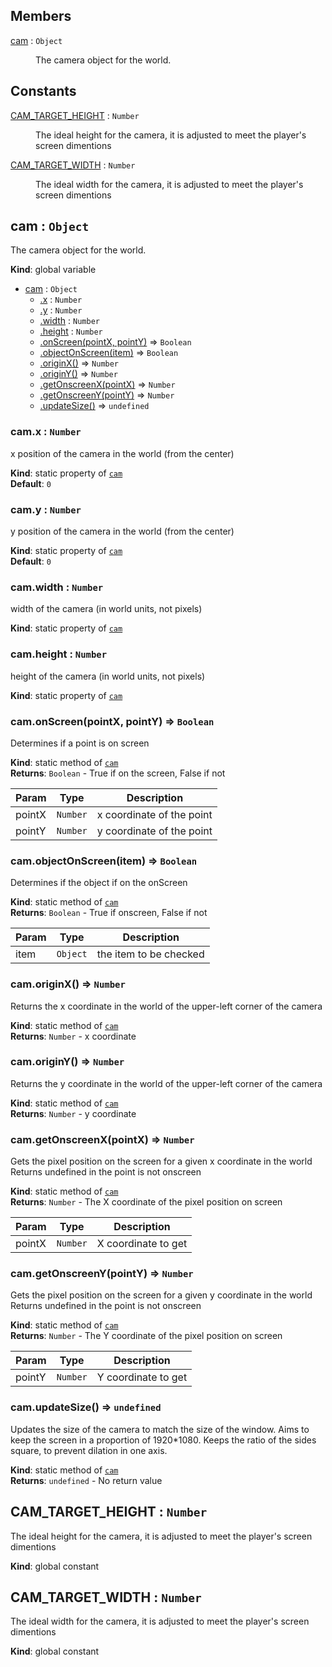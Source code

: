 ## Members

<dl>
<dt><a href="#cam">cam</a> : <code>Object</code></dt>
<dd><p>The camera object for the world.</p>
</dd>
</dl>

## Constants

<dl>
<dt><a href="#CAM_TARGET_HEIGHT">CAM_TARGET_HEIGHT</a> : <code>Number</code></dt>
<dd><p>The ideal height for the camera, it is adjusted to meet the player&#39;s screen
  dimentions</p>
</dd>
<dt><a href="#CAM_TARGET_WIDTH">CAM_TARGET_WIDTH</a> : <code>Number</code></dt>
<dd><p>The ideal width for the camera, it is adjusted to meet the player&#39;s screen
  dimentions</p>
</dd>
</dl>

<a name="cam"></a>

## cam : <code>Object</code>
The camera object for the world.

**Kind**: global variable  

* [cam](#cam) : <code>Object</code>
    * [.x](#cam.x) : <code>Number</code>
    * [.y](#cam.y) : <code>Number</code>
    * [.width](#cam.width) : <code>Number</code>
    * [.height](#cam.height) : <code>Number</code>
    * [.onScreen(pointX, pointY)](#cam.onScreen) ⇒ <code>Boolean</code>
    * [.objectOnScreen(item)](#cam.objectOnScreen) ⇒ <code>Boolean</code>
    * [.originX()](#cam.originX) ⇒ <code>Number</code>
    * [.originY()](#cam.originY) ⇒ <code>Number</code>
    * [.getOnscreenX(pointX)](#cam.getOnscreenX) ⇒ <code>Number</code>
    * [.getOnscreenY(pointY)](#cam.getOnscreenY) ⇒ <code>Number</code>
    * [.updateSize()](#cam.updateSize) ⇒ <code>undefined</code>

<a name="cam.x"></a>

### cam.x : <code>Number</code>
x position of the camera in the world (from the center)

**Kind**: static property of [<code>cam</code>](#cam)  
**Default**: <code>0</code>  
<a name="cam.y"></a>

### cam.y : <code>Number</code>
y position of the camera in the world (from the center)

**Kind**: static property of [<code>cam</code>](#cam)  
**Default**: <code>0</code>  
<a name="cam.width"></a>

### cam.width : <code>Number</code>
width of the camera (in world units, not pixels)

**Kind**: static property of [<code>cam</code>](#cam)  
<a name="cam.height"></a>

### cam.height : <code>Number</code>
height of the camera (in world units, not pixels)

**Kind**: static property of [<code>cam</code>](#cam)  
<a name="cam.onScreen"></a>

### cam.onScreen(pointX, pointY) ⇒ <code>Boolean</code>
Determines if a point is on screen

**Kind**: static method of [<code>cam</code>](#cam)  
**Returns**: <code>Boolean</code> - True if on the screen, False if not  

| Param | Type | Description |
| --- | --- | --- |
| pointX | <code>Number</code> | x coordinate of the point |
| pointY | <code>Number</code> | y coordinate of the point |

<a name="cam.objectOnScreen"></a>

### cam.objectOnScreen(item) ⇒ <code>Boolean</code>
Determines if the object if on the onScreen

**Kind**: static method of [<code>cam</code>](#cam)  
**Returns**: <code>Boolean</code> - True if onscreen, False if not  

| Param | Type | Description |
| --- | --- | --- |
| item | <code>Object</code> | the item to be checked |

<a name="cam.originX"></a>

### cam.originX() ⇒ <code>Number</code>
Returns the x coordinate in the world of the upper-left corner of the  camera

**Kind**: static method of [<code>cam</code>](#cam)  
**Returns**: <code>Number</code> - x coordinate  
<a name="cam.originY"></a>

### cam.originY() ⇒ <code>Number</code>
Returns the y coordinate in the world of the upper-left corner of the  camera

**Kind**: static method of [<code>cam</code>](#cam)  
**Returns**: <code>Number</code> - y coordinate  
<a name="cam.getOnscreenX"></a>

### cam.getOnscreenX(pointX) ⇒ <code>Number</code>
Gets the pixel position on the screen for a given x coordinate in the worldReturns undefined in the point is not onscreen

**Kind**: static method of [<code>cam</code>](#cam)  
**Returns**: <code>Number</code> - The X coordinate of the pixel position on screen  

| Param | Type | Description |
| --- | --- | --- |
| pointX | <code>Number</code> | X coordinate to get |

<a name="cam.getOnscreenY"></a>

### cam.getOnscreenY(pointY) ⇒ <code>Number</code>
Gets the pixel position on the screen for a given y coordinate in the worldReturns undefined in the point is not onscreen

**Kind**: static method of [<code>cam</code>](#cam)  
**Returns**: <code>Number</code> - The Y coordinate of the pixel position on screen  

| Param | Type | Description |
| --- | --- | --- |
| pointY | <code>Number</code> | Y coordinate to get |

<a name="cam.updateSize"></a>

### cam.updateSize() ⇒ <code>undefined</code>
Updates the size of the camera to match the size of the window.Aims to keep the screen in a proportion of 1920*1080.Keeps the ratio of the sides square, to prevent dilation in one axis.

**Kind**: static method of [<code>cam</code>](#cam)  
**Returns**: <code>undefined</code> - No return value  
<a name="CAM_TARGET_HEIGHT"></a>

## CAM\_TARGET\_HEIGHT : <code>Number</code>
The ideal height for the camera, it is adjusted to meet the player's screen  dimentions

**Kind**: global constant  
<a name="CAM_TARGET_WIDTH"></a>

## CAM\_TARGET\_WIDTH : <code>Number</code>
The ideal width for the camera, it is adjusted to meet the player's screen  dimentions

**Kind**: global constant  
